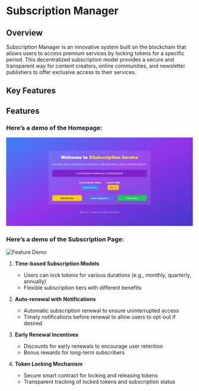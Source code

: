 
# Subscription Manager

## Overview

Subscription Manager is an innovative system built on the blockchain that allows users to access premium services by locking tokens for a specific period. This decentralized subscription model provides a secure and transparent way for content creators, online communities, and newsletter publishers to offer exclusive access to their services.

## Key Features
## Features

### Here’s a demo of the Homepage:

![Feature Demo](./screenshots/home.png)

### Here’s a demo of the Subscription Page:
![Feature Demo](https://www.imghippo.com/i/tFu5657Rwg.png)



1. **Time-based Subscription Models**
   - Users can lock tokens for various durations (e.g., monthly, quarterly, annually)
   - Flexible subscription tiers with different benefits

2. **Auto-renewal with Notifications**
   - Automatic subscription renewal to ensure uninterrupted access
   - Timely notifications before renewal to allow users to opt-out if desired

3. **Early Renewal Incentives**
   - Discounts for early renewals to encourage user retention
   - Bonus rewards for long-term subscribers

4. **Token Locking Mechanism**
   - Secure smart contract for locking and releasing tokens
   - Transparent tracking of locked tokens and subscription status


